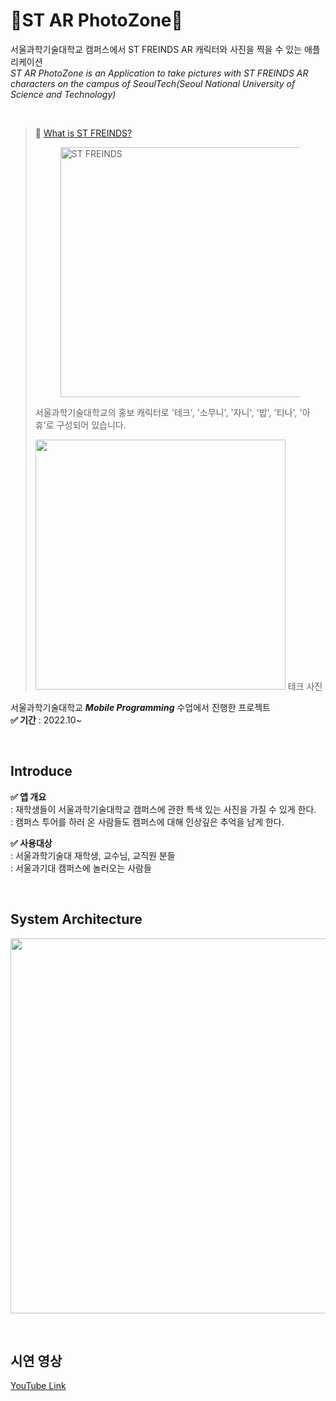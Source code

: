 # 🤳ST AR PhotoZone📸
서울과학기술대학교 캠퍼스에서 ST FREINDS AR 캐릭터와 사진을 찍을 수 있는 애플리케이션      
*ST AR PhotoZone is an Application to take pictures with ST FREINDS AR characters on the campus of SeoulTech(Seoul National University of Science and Technology)*

<br>

> 🤔 [What is ST FREINDS?](http://newsletter.seoultech.ac.kr/enewspaper/articleview.php?aid=2312&mvid=355)      
>  <figure class="align-center"><img src="https://github.com/STPhotoZone/photoZone/assets/63052097/b7e6424a-e2b1-40de-bb19-53a57539bd8b" width=400 alt="ST FREINDS"></figure>
>                 
> 서울과학기술대학교의 홍보 캐릭터로 '테크', '소무니', '자니', '밥', '티나', '아휴'로 구성되어 있습니다.     
>           
> <img src="https://github.com/STPhotoZone/photoZone/assets/63052097/441d014b-75b9-43c6-85b5-f4f99c604964" width=400 /> 테크 사진 



서울과학기술대학교 **_Mobile Programming_** 수업에서 진행한 프로젝트       
**✅ 기간** : 2022.10~

<br>

## Introduce
**✅ 앱 개요**             
: 재학생들이 서울과학기술대학교 캠퍼스에 관한 특색 있는 사진을 가질 수 있게 한다.                  
: 캠퍼스 투어를 하러 온 사람들도 캠퍼스에 대해 인상깊은 추억을 남게 한다.            

**✅ 사용대상**             
: 서울과학기술대 재학생, 교수님, 교직원 분들          
:  서울과기대 캠퍼스에 놀러오는  사람들             

<br>

## System Architecture
<p>
<img src="https://user-images.githubusercontent.com/63052097/211022322-1730893d-027f-4090-a75a-b7ab1601eb69.png" width=600 />
</p>

<br>

## 시연 영상
[YouTube Link](https://youtu.be/laC_sD8j0kU)
